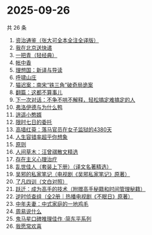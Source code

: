 # 2025-09-26

共 26 条

<!-- BEGIN WEREAD -->
<!-- 最后更新时间 2025-09-26 01:07:43 +0800 -->
1. [资治通鉴（张大可全本全注全译版）](https://weread.qq.com/web/bookDetail/33532d70813aba6ccg011cd8)
1. [我在北京送快递](https://weread.qq.com/web/bookDetail/51532c40813ab7c0ag019c84)
1. [一把青（轻经典）](https://weread.qq.com/web/bookDetail/ede32650813aba723g01661b)
1. [帐中香](https://weread.qq.com/web/bookDetail/e3232920813aba5e1g01341c)
1. [理想国：新译与导读](https://weread.qq.com/web/bookDetail/46332c90813aba6e7g012fff)
1. [呼啸山庄](https://weread.qq.com/web/bookDetail/522324a0813aba395g0114fe)
1. [猫迟案：南宋“铁三角”破奇局诡案](https://weread.qq.com/web/bookDetail/a6332650813aba6a9g012871)
1. [翻篇：这都不算事儿](https://weread.qq.com/web/bookDetail/2ab321f0813aba67eg01528a)
1. [下一次对话：不争不哄不解释，轻松搞定难搞定的人](https://weread.qq.com/web/bookDetail/04f326e0813aba18dg011e96)
1. [弗洛伊德与为什么鸭](https://weread.qq.com/web/bookDetail/c8c32310813ab8250g018eec)
1. [逍遥小憨婿](https://weread.qq.com/web/bookDetail/b3332f20813aba573g018aea)
1. [限时七日的委托](https://weread.qq.com/web/bookDetail/6d732ed0813aba5e4g017f42)
1. [高墙红萸：落马官员在女子监狱的4380天](https://weread.qq.com/web/bookDetail/09c32680813aba5d8g013667)
1. [人生容错率超乎你想象](https://weread.qq.com/web/bookDetail/e8532490813aba685g01264e)
1. [原则](https://weread.qq.com/web/bookDetail/848324405e0fe08483ab6a4)
1. [人间草木：汪曾祺散文精选](https://weread.qq.com/web/bookDetail/67532b9071d3dced6757f99)
1. [存在主义心理治疗](https://weread.qq.com/web/bookDetail/538320a0813ab83e4g01836b)
1. [乱世佳人（套装上下册）（译文名著精选）](https://weread.qq.com/web/bookDetail/8fe32de05e392b8fec8b13c)
1. [吴邪的私家笔记（电视剧《吴邪私家笔记》原著）](https://weread.qq.com/web/bookDetail/2c932320813aba08fg0129b2)
1. [了凡四训（文白对照）](https://weread.qq.com/web/bookDetail/7db324f0813aba21eg019948)
1. [跃迁：成为高手的技术（附赠高手秘籍和时间管理秘籍）](https://weread.qq.com/web/bookDetail/e2532c505dec29e25739d5a)
1. [逆时侦查组（全2册｜热播电视剧《不眠日》原著）](https://weread.qq.com/web/bookDetail/e0132f00813aba6e2g015c80)
1. [中年夫妻：中式家庭的一地鸡毛](https://weread.qq.com/web/bookDetail/84d320b0813aba5b4g01798c)
1. [周易说什么](https://weread.qq.com/web/bookDetail/9d632660813aba3f4g01716a)
1. [鬼马星口碑推理佳作 ·简东平系列](https://weread.qq.com/web/bookDetail/96332e10813aba6a2g01187b)
1. [我愿常欢喜](https://weread.qq.com/web/bookDetail/6d032db0813ab814cg01374d)
<!-- END WEREAD -->